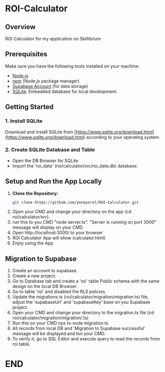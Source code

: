 # ROI-Calculator
## Overview

ROI Calculator for my application on Skillibrium

## Prerequisites

Make sure you have the following tools installed on your machine:

- [Node.js](https://nodejs.org/)
- [npm](https://www.npmjs.com/) (Node.js package manager)
- [Supabase Account](https://supabase.io/) (for data storage)
- [SQLite](https://www.sqlite.org/index.html): Embedded database for local development.
## Getting Started
### 1. Install SQLite

Download and install SQLite from [https://www.sqlite.org/download.html](https://www.sqlite.org/download.html) according to your operating system.

### 2. Create SQLite Database and Table

- Open the DB Browser for SQLite
- Import the 'roi_data' (roi/calculator/src/roi_data.db) database.

## Setup and Run the App Locally

1. **Clone the Repository:**
   ```bash
   git clone https://github.com/yeneyorel/ROI-Calculator.git
2. Open your CMD and change your directory on the app (cd roi/calculator/src).
3. run this to you CMD "node server.ts". "Server is running on port 3000" message will display on your CMD
4. Open http://localhost:3000/ to your browser
5. ROI Calculator App will show (calculator.html)
6. Enjoy using the App

## Migration to Supabase
1. Create an account to supabase.
2. Create a new project.
3. Go to Database tab and create a 'roi' table Public schema with the same design on the local DB Browser.
4. Go to table 'roi' and disabled the RLS policies.
5. Update the migrations.ts (roi/calculator/migration/migration.ts) file, adjust the 'supabaseUrl' and 'supabaseKey' base on you Supabase project.
6. Open your CMD and change your directory to the migration.ts file (cd roi/calculator/migration/migration/.ts)
7. Run this on your CMD npx ts-node migration.ts.
8. All records from local DB and 'Migration to Supabase successful' message will be displayed and ton your CMD.
9. To verify it, go to SQL Editor and execute query to read the records from roi table.


# END
   
